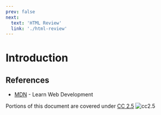 ```yaml
---
prev: false
next:
  text: 'HTML Review'
  link: './html-review'
---
```


# Introduction





## References

- [MDN](https://developer.mozilla.org/en-US/docs/Learn) - Learn Web Development

Portions of this document are covered under [CC 2.5](https://creativecommons.org/licenses/by-sa/2.5/)
![cc2.5](https://mirrors.creativecommons.org/presskit/buttons/88x31/svg/by-sa.svg)
